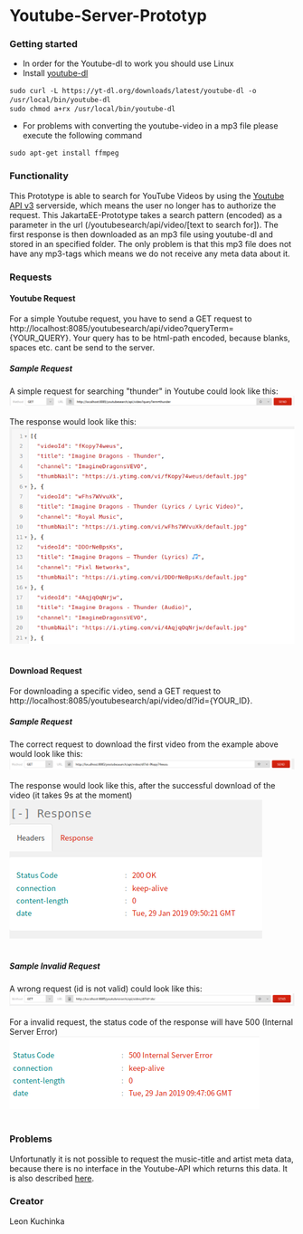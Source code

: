 # Youtube-Server-Prototyp

### Getting started
- In order for the Youtube-dl to work you should use Linux
- Install [youtube-dl](https://rg3.github.io/youtube-dl/)
```
sudo curl -L https://yt-dl.org/downloads/latest/youtube-dl -o /usr/local/bin/youtube-dl
sudo chmod a+rx /usr/local/bin/youtube-dl
```
- For problems with converting the youtube-video in a mp3 file please execute the following command
```
sudo apt-get install ffmpeg
```
### Functionality
This Prototype is able to search for YouTube Videos by using the [Youtube API v3](https://developers.google.com/youtube/v3/docs/search/list)
serverside, which means the user no longer has to authorize the request. This JakartaEE-Prototype takes a search pattern (encoded) as a parameter
in the url (/youtubesearch/api/video/[text to search for]). The first response is then downloaded as an mp3 file using youtube-dl and stored
in an specified folder. The only problem is that this mp3 file does not have any mp3-tags which means we do not receive any meta data about it.

### Requests

#### Youtube Request
For a simple Youtube request, you have to send a GET request to http://localhost:8085/youtubesearch/api/video?queryTerm={YOUR_QUERY}. Your query has to be html-path encoded, because blanks, spaces etc. cant be send to the server.

##### Sample Request
A simple request for searching "thunder" in Youtube could look like this:
![pic](./images/request-sample.png)
<br />
<br />
The response would look like this:
![pic](./images/sample-request-response.png)
<br />
<br />
#### Download Request
For downloading a specific video, send a GET request to http://localhost:8085/youtubesearch/api/video/dl?id={YOUR_ID}.




##### Sample Request
The correct request to download the first video from the example above would look like this:
![pic](./images/sample-request-dl-correct.png)
<br />
<br />
The response would look like this, after the successful download of the video (it takes 9s at the moment)
![pic](./images/sample-request-dl-correct-response.png)
<br />
<br />
##### Sample Invalid Request
A wrong request (id is not valid) could look like this:
![pic](./images/sample-request-dl-error.png)
<br />
<br />
For a invalid request, the status code of the response will have 500 (Internal Server Error)
![pic](./images/sample-request-dl-error-response.png)
<br />
<br />

### Problems
Unfortunatly it is not possible to request the music-title and artist meta data, because there is no interface in the Youtube-API which returns this data. It is also described [here](https://stackoverflow.com/questions/12448523/get-the-artist-and-song-title-from-youtube-video-by-api).


### Creator
Leon Kuchinka
